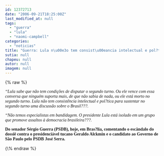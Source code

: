 ```yaml
---
id: 12372713
date: "2006-09-21T18:25:00Z"
last_modified_at: null
tags:
  - "guerra"
  - "lula"
  - "naomi-campbell"
categories:
  - "noticias"
title: "Guerra: Lula n\u00e3o tem consist\u00eancia intelectual e pol?tica"
sutia: null
chapeu: null
autor: null
imagem: null
---
```

{\% raw %}
<p><P><FONT face=Verdana><EM>“Lula sabe que não tem condições de disputar o segundo turno. Ou ele vence com essa conversa que ninguém suporta mais, de que não sabia de nada, ou ele está morto no segundo turno. Lula não tem consistência intelectual e pol?tica para sustentar no segundo turno uma discussão sobre o Brasil???.</EM></FONT></P></p>
<p><P><EM><FONT face=Verdana>“Não temos especialistas em bandidagem. O presidente Lula está isolado em um grupo que promove assaltos à democracia brasileira???.</FONT></EM></P></p>
<p><P><FONT face=Verdana><STRONG>Do senador Sérgio Guerra (PSDB), hoje, em Bras?lia, comentando o escândalo do dossiê contra o presidenciável tucano Geraldo Alckmin e o candidato ao Governo de São Paulo pelo PSDB José Serra. </STRONG></FONT></P> </p>
{\% endraw %}